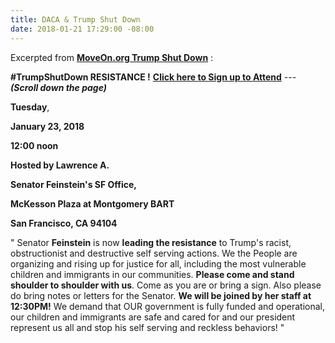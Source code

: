 ```yaml
---
title: DACA & Trump Shut Down
date: 2018-01-21 17:29:00 -08:00
---
```


Excerpted from [**MoveOn.org Trump Shut Down**](https://act.moveon.org/event/trumpshutdown/search/) : 

**#TrumpShutDown RESISTANCE !**  **[Click here to Sign up to Attend]((https://act.moveon.org/event/trumpshutdown/19225/signup/?akid=&zip=&source=))** --- ***(Scroll down the page)***

**Tuesday**, 

**January 23, 2018**
 
**12:00 noon**

**Hosted by Lawrence A.**

**Senator Feinstein's SF Office,**
 
**McKesson Plaza at Montgomery BART**

**San Francisco, CA 94104**

"  Senator **Feinstein** is now **leading the resistance** to Trump's racist, obstructionist and destructive self serving actions. We the People are organizing and rising up for justice for all, including the most vulnerable children and immigrants in our communities. **Please come and stand shoulder to shoulder with us**. Come as you are or bring a sign. Also please do bring notes or letters for the Senator. **We will be joined by her staff at 12:30PM!** We demand that OUR government is fully funded and operational, our children and immigrants are safe and cared for and our president represent us all and stop his self serving and reckless behaviors! "